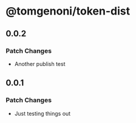 # @tomgenoni/token-dist

## 0.0.2

### Patch Changes

- Another publish test

## 0.0.1

### Patch Changes

- Just testing things out
